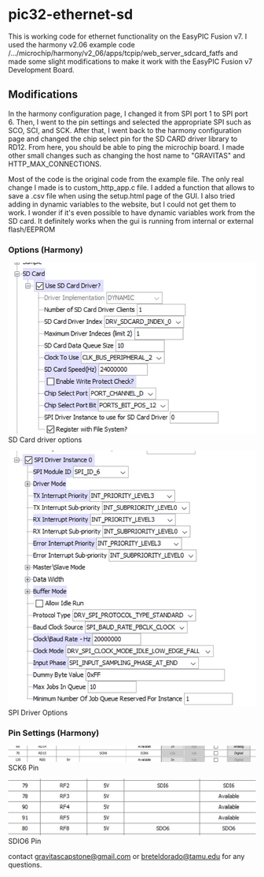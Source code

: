 # pic32-ethernet-sd

This is working code for ethernet functionality on the EasyPIC Fusion v7.
I used the harmony v2.06 example code /.../microchip/harmony/v2_06/apps/tcpip/web_server_sdcard_fatfs and made some slight modifications to make it work with the EasyPIC Fusion v7 Development Board.

## Modifications
In the harmony configuration page, I changed it from SPI port 1 to SPI port 6.
Then, I went to the pin settings and selected the appropriate SPI such as SCO, SCI, and SCK.
After that, I went back to the harmony configuration page and changed the chip select pin for the SD CARD driver library to RD12.
From here, you should be able to ping the microchip board. I made other small changes such as changing the host name to "GRAVITAS" and HTTP_MAX_CONNECTIONS.

Most of the code is the original code from the example file. The only real change I made is to custom_http_app.c file. I added a function that allows to save a .csv file when using the setup.html page of the GUI. I also tried adding in dynamic variables to the website, but I could not get them to work. I wonder if it's even possible to have dynamic variables work from the SD card. It definitely works when the gui is running from internal or external flash/EEPROM


### Options (Harmony)
![SD Card Driver Options](https://raw.githubusercontent.com/GravitasCapstone/pic32-ethernet-sd/master/help/SD%20card%20options.jpg)
SD Card driver options

![SPI Driver Options](https://raw.githubusercontent.com/GravitasCapstone/pic32-ethernet-sd/master/help/SPI%20Driver.jpg)
SPI Driver Options

### Pin Settings (Harmony)
![SCK6 Pin](https://raw.githubusercontent.com/GravitasCapstone/pic32-ethernet-sd/master/help/SCK6%20pin.jpg)
SCK6 Pin

![SDIO6 Pins](https://raw.githubusercontent.com/GravitasCapstone/pic32-ethernet-sd/master/help/SDI6_SDO6%20pin.jpg)
SDIO6 Pin

contact gravitascapstone@gmail.com or breteldorado@tamu.edu for any questions.

